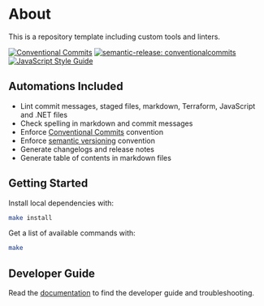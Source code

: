 # About

This is a repository template including custom tools and linters.

[![Conventional Commits](https://img.shields.io/badge/Conventional%20Commits-1.0.0-%23FE5196?logo=conventionalcommits&logoColor=white)](https://conventionalcommits.org)
[![semantic-release: conventionalcommits](https://img.shields.io/badge/semantic--release-conventionalcommits-e10079?logo=semantic-release)](https://github.com/semantic-release/semantic-release)
[![JavaScript Style Guide](https://img.shields.io/badge/code_style-standard-brightgreen.svg)](https://standardjs.com)

## Automations Included

- Lint commit messages, staged files, markdown, Terraform, JavaScript and .NET files
- Check spelling in markdown and commit messages
- Enforce [Conventional Commits](https://www.conventionalcommits.org/) convention
- Enforce [semantic versioning](https://semver.org/) convention
- Generate changelogs and release notes
- Generate table of contents in markdown files

## Getting Started

Install local dependencies with:

```sh
make install
```

Get a list of available commands with:

```sh
make
```

## Developer Guide

Read the [documentation](doc/README.md) to find the developer guide and troubleshooting.

